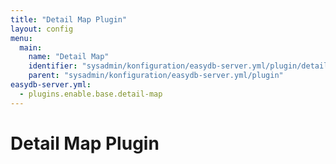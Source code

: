 ```yaml
---
title: "Detail Map Plugin"
layout: config
menu:
  main:
    name: "Detail Map"
    identifier: "sysadmin/konfiguration/easydb-server.yml/plugin/detailmap"
    parent: "sysadmin/konfiguration/easydb-server.yml/plugin"
easydb-server.yml:
  - plugins.enable.base.detail-map
---
```

# Detail Map Plugin